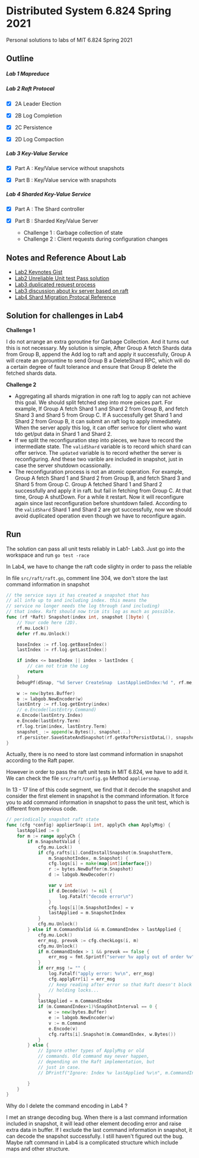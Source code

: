 # Distributed System 6.824 Spring 2021

Personal solutions to labs of MIT 6.824 Spring 2021



## Outline

##### Lab 1 Mapreduce

##### Lab 2 Raft Protocal

- [x]  2A Leader Election

- [x]  2B Log Completion

- [x]  2C Persistence

- [x]  2D Log Compaction

##### Lab 3 Key-Value Service

- [x] Part A : Key/Value service without snapshots

- [x] Part B : Key/Value service with snapshots

##### Lab 4 Sharded Key-Value Service

- [x] Part A : The Shard controller

- [x] Part B : Sharded Key/Value Server
  - Challenge 1 : Garbage collection of state
  - Challenge 2 : Client requests during configuration changes





## Notes and Reference About Lab

- [Lab2 Keynotes Gist](https://gist.github.com/Zrealshadow/9e4a8e213bb9eca5b5ce2e985b396f7c)
- [Lab2 Unreliable Unit test Pass solution](https://gist.github.com/Zrealshadow/5ae7da85d00194cc331a0b996b57b90e)
- [Lab3 duplicated request process](https://jaxonwang.github.io/programming/mit-6.824-lab3-%E4%B8%80%E7%A7%8Dclient-request-%E5%8E%BB%E9%87%8D%E6%96%B9%E5%BC%8F/)
- [Lab3 discussion about kv server based on raft](https://www.zhihu.com/question/278551592)
- [Lab4 Shard Migration Protocal Reference](https://jaxonwang.github.io/programming/MIT-6.824-Lab-4-Sharded-KeyValue-Service%E7%9A%84%E4%B8%AA%E4%BA%BA%E5%AE%9E%E7%8E%B0/)





## Solution for challenges in Lab4

**Challenge 1**

I do not arrange an extra goroutine for Garbage Collection. And it turns out this is not necessary. My solution is simple, After Group A fetch Shards data from Group B, append the Add log to raft and apply it successfully, Group A will create an gorountine to send Group B a DeleteShard RPC, which will do a certain degree of fault tolerance and ensure that Group B delete the fetched shards data.

**Challenge 2**

- Aggregating all shards migration in one raft log to apply can not achieve this goal. We should split fetched step into more peices part. For example, If Group A fetch Shard 1 and Shard 2 from Group B, and fetch Shard 3 and Shard 5 from Group C. If A successfully get Shard 1 and Shard 2 from Group B, it can submit an raft log to apply immediately. When the server apply this log, it can offer serivce for client who want tdo get/put data in Shard 1 and Shard 2.
- If we split the reconfiguration step into pieces, we have to record the intermediate state. The `validShard` variable is to record which shard can offer serivce. The `updated` variable is to record whether the server is reconfiguring. And these two varible are included in snapshot, just in case the server shutdown ocassionally.
- The reconfiguration process is not an atomic operation. For example, Group A fetch Shard 1 and Shard 2 from Group B, and fetch Shard 3 and Shard 5 from Group C. Group A fetched Shard 1 and Shard 2 successfully and apply it in raft. but fail in fetching from Group C. At that time, Group A shutDown. For a while it restart. Now it will reconfigure again since last reconfiguration before shuntdown failed. According to the `validShard` Shard 1 and Shard 2 are got successfully, now we should avoid duplicated operation even though we have to reconfigure again. 



## Run 

The solution can pass all unit tests reliably in Lab1- Lab3. Just go into the workspace and run `go test -race`

In Lab4, we have to change the raft code slighty in order to pass the reliable

In file `src/raft/raft.go`, comment line 304, we don't store the last command information in snapshot

```go
// the service says it has created a snapshot that has
// all info up to and including index. this means the
// service no longer needs the log through (and including)
// that index. Raft should now trim its log as much as possible.
func (rf *Raft) Snapshot(index int, snapshot []byte) {
	// Your code here (2D).
	rf.mu.Lock()
	defer rf.mu.Unlock()

	baseIndex := rf.log.getBaseIndex()
	lastIndex := rf.log.getLastIndex()

	if index <= baseIndex || index > lastIndex {
		// can not trim the Log
		return
	}
	DebugPf(dSnap, "%d Server CreateSnap  LastAppliedIndex:%d ", rf.me, index)

	w := new(bytes.Buffer)
	e := labgob.NewEncoder(w)
	lastEntry := rf.log.getEntry(index)
	// e.Encode(lastEntry.Command)
	e.Encode(lastEntry.Index)
	e.Encode(lastEntry.Term)
	rf.log.trim(index, lastEntry.Term)
	snapshot_ := append(w.Bytes(), snapshot...)
	rf.persister.SaveStateAndSnapshot(rf.getRaftPersistDataL(), snapshot_)
}
```



Actually, there is no need to store last command information in snapshot according to the Raft paper.

However in order to pass the raft unit tests in MIT 6.824, we have to add it. We can check the file `src/raft/config.go`  Method `appliersnap`.

In 13 - 17 line of this code segment, we find that it decode the snapshot and consider the first element in snapshot is the command information. It force you to add command information in snapshot to pass the unit test, which is different from previous code.

```go
// periodically snapshot raft state
func (cfg *config) applierSnap(i int, applyCh chan ApplyMsg) {
	lastApplied := 0
	for m := range applyCh {
		if m.SnapshotValid {
			cfg.mu.Lock()
			if cfg.rafts[i].CondInstallSnapshot(m.SnapshotTerm,
				m.SnapshotIndex, m.Snapshot) {
				cfg.logs[i] = make(map[int]interface{})
				r := bytes.NewBuffer(m.Snapshot)
				d := labgob.NewDecoder(r)

				var v int
				if d.Decode(&v) != nil {
					log.Fatalf("decode error\n")
				}
				cfg.logs[i][m.SnapshotIndex] = v
				lastApplied = m.SnapshotIndex
			}
			cfg.mu.Unlock()
		} else if m.CommandValid && m.CommandIndex > lastApplied {
			cfg.mu.Lock()
			err_msg, prevok := cfg.checkLogs(i, m)
			cfg.mu.Unlock()
			if m.CommandIndex > 1 && prevok == false {
				err_msg = fmt.Sprintf("server %v apply out of order %v", i, m.CommandIndex)
			}
			if err_msg != "" {
				log.Fatalf("apply error: %v\n", err_msg)
				cfg.applyErr[i] = err_msg
				// keep reading after error so that Raft doesn't block
				// holding locks...
			}
			lastApplied = m.CommandIndex
			if (m.CommandIndex+1)%SnapShotInterval == 0 {
				w := new(bytes.Buffer)
				e := labgob.NewEncoder(w)
				v := m.Command
				e.Encode(v)
				cfg.rafts[i].Snapshot(m.CommandIndex, w.Bytes())
			}
		} else {
			// Ignore other types of ApplyMsg or old
			// commands. Old command may never happen,
			// depending on the Raft implementation, but
			// just in case.
			// DPrintf("Ignore: Index %v lastApplied %v\n", m.CommandIndex, lastApplied)

		}
	}
}
```

Why do I delete the command encoding in Lab4 ?

I met an strange decoding bug. When there is a last command information included in snapshot, it will lead other element decoding error and raise extra data in buffer. If I exclude the last command information in snapshot, it can decode the snapshot successfully. I still haven't figured out the bug. Maybe raft command in Lab4 is a complicated structure which include maps and other structure.







